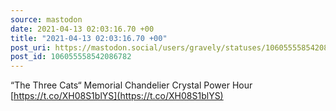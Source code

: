 ```yaml
---
source: mastodon
date: 2021-04-13 02:03:16.70 +00
title: "2021-04-13 02:03:16.70 +00"
post_uri: https://mastodon.social/users/gravely/statuses/106055558542086782
post_id: 106055558542086782
---
```

“The Three Cats“ Memorial Chandelier Crystal Power Hour [https://t.co/XH08S1blYS](https://t.co/XH08S1blYS)


